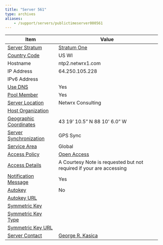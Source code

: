 ```yaml
---
title: "Server 561"
type: archives
aliases:
    - /support/servers/publictimeserver000561
---
```


| Item | Value |
| ----- | ----- |
| [Server Stratum](/support/servers/serverstratum) | [Stratum One](/support/servers/stratumonetimeservers) |
| [Country Code](/support/servers/countrycode) | US WI |
| Hostname |  ntp2.netwrx1.com |
| IP Address |  64.250.105.228 |
| IPv6 Address | |
| [Use DNS](/support/servers/usedns) | Yes |
| [Pool Member](/support/servers/poolmember) | Yes |
| [Server Location](/support/servers/serverlocation) |  Netwrx Consulting  |
| [Host Organization](/support/servers/hostorganization) | |
| [ Geographic Coordinates](/support/servers/geographiccoordinates) |  43 19’ 10.5” N 88 10' 6.0” W |
| [Server Synchronization](/support/servers/serversynchronization) |  GPS Sync  |
| [Service Area](/support/servers/servicearea) | Global |
| [Access Policy](/support/servers/accesspolicy) | [Open Access](/support/servers/openaccess) |
| [Access Details](/support/servers/accessdetails) |  A Courtesy Note is requested but not required if your are accessing  |
| [Notification Message](/support/servers/notificationmessage) | Yes |
| [Autokey](/support/servers/autokey) | No |
| [Autokey URL](/support/servers/autokeyurl) | |
| [Symmetric Key](/support/servers/symmetrickey) |  |
| [Symmetric Key Type](/support/servers/symmetrickeytype) | |
| [Symmetric Key URL](/support/servers/symmetrickeyurl) | |
| [Server Contact](/support/servers/servercontact) | [George R. Kasica](mailto:gkasica@netwrx1.com) |
